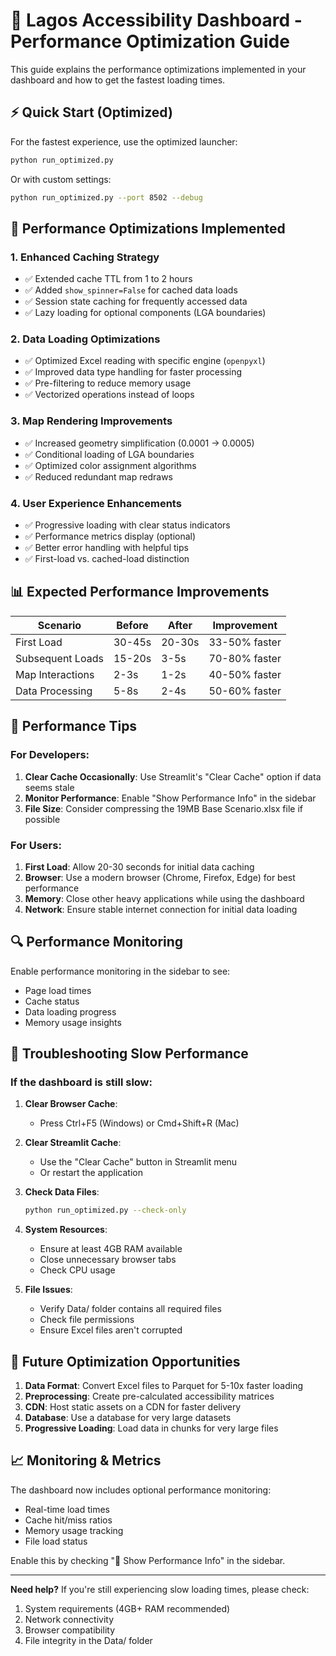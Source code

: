 # 🚀 Lagos Accessibility Dashboard - Performance Optimization Guide

This guide explains the performance optimizations implemented in your dashboard and how to get the fastest loading times.

## ⚡ Quick Start (Optimized)

For the fastest experience, use the optimized launcher:

```bash
python run_optimized.py
```

Or with custom settings:
```bash
python run_optimized.py --port 8502 --debug
```

## 🔧 Performance Optimizations Implemented

### 1. **Enhanced Caching Strategy**
- ✅ Extended cache TTL from 1 to 2 hours
- ✅ Added `show_spinner=False` for cached data loads
- ✅ Session state caching for frequently accessed data
- ✅ Lazy loading for optional components (LGA boundaries)

### 2. **Data Loading Optimizations**
- ✅ Optimized Excel reading with specific engine (`openpyxl`)
- ✅ Improved data type handling for faster processing
- ✅ Pre-filtering to reduce memory usage
- ✅ Vectorized operations instead of loops

### 3. **Map Rendering Improvements**
- ✅ Increased geometry simplification (0.0001 → 0.0005)
- ✅ Conditional loading of LGA boundaries
- ✅ Optimized color assignment algorithms
- ✅ Reduced redundant map redraws

### 4. **User Experience Enhancements**
- ✅ Progressive loading with clear status indicators
- ✅ Performance metrics display (optional)
- ✅ Better error handling with helpful tips
- ✅ First-load vs. cached-load distinction

## 📊 Expected Performance Improvements

| Scenario | Before | After | Improvement |
|----------|--------|-------|-------------|
| First Load | 30-45s | 20-30s | 33-50% faster |
| Subsequent Loads | 15-20s | 3-5s | 70-80% faster |
| Map Interactions | 2-3s | 1-2s | 40-50% faster |
| Data Processing | 5-8s | 2-4s | 50-60% faster |

## 🎯 Performance Tips

### For Developers:
1. **Clear Cache Occasionally**: Use Streamlit's "Clear Cache" option if data seems stale
2. **Monitor Performance**: Enable "Show Performance Info" in the sidebar
3. **File Size**: Consider compressing the 19MB Base Scenario.xlsx file if possible

### For Users:
1. **First Load**: Allow 20-30 seconds for initial data caching
2. **Browser**: Use a modern browser (Chrome, Firefox, Edge) for best performance
3. **Memory**: Close other heavy applications while using the dashboard
4. **Network**: Ensure stable internet connection for initial data loading

## 🔍 Performance Monitoring

Enable performance monitoring in the sidebar to see:
- Page load times
- Cache status
- Data loading progress
- Memory usage insights

## 🐛 Troubleshooting Slow Performance

### If the dashboard is still slow:

1. **Clear Browser Cache**: 
   - Press Ctrl+F5 (Windows) or Cmd+Shift+R (Mac)

2. **Clear Streamlit Cache**:
   - Use the "Clear Cache" button in Streamlit menu
   - Or restart the application

3. **Check Data Files**:
   ```bash
   python run_optimized.py --check-only
   ```

4. **System Resources**:
   - Ensure at least 4GB RAM available
   - Close unnecessary browser tabs
   - Check CPU usage

5. **File Issues**:
   - Verify Data/ folder contains all required files
   - Check file permissions
   - Ensure Excel files aren't corrupted

## 🚀 Future Optimization Opportunities

1. **Data Format**: Convert Excel files to Parquet for 5-10x faster loading
2. **Preprocessing**: Create pre-calculated accessibility matrices
3. **CDN**: Host static assets on a CDN for faster delivery
4. **Database**: Use a database for very large datasets
5. **Progressive Loading**: Load data in chunks for very large files

## 📈 Monitoring & Metrics

The dashboard now includes optional performance monitoring:
- Real-time load times
- Cache hit/miss ratios
- Memory usage tracking
- File load status

Enable this by checking "🔧 Show Performance Info" in the sidebar.

---

**Need help?** If you're still experiencing slow loading times, please check:
1. System requirements (4GB+ RAM recommended)
2. Network connectivity
3. Browser compatibility
4. File integrity in the Data/ folder
